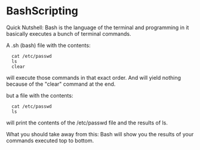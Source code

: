 # BashScripting


Quick Nutshell: Bash is the language of the terminal and programming in it basically executes a bunch of terminal commands.

A .sh (bash) file with the contents:
```
  cat /etc/passwd
  ls
  clear
```
will execute those commands in that exact order. And will yield nothing because of the "clear" command at the end.

but a file with the contents:
```
  cat /etc/passwd
  ls
```
will print the contents of the /etc/passwd file and the results of ls.

What you should take away from this: Bash will show you the results of your commands executed top to bottom.
